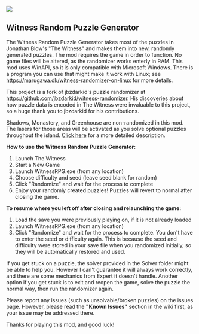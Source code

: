 ![](https://github.com/sigma144/witness-randomizer/blob/master/example.png)

## Witness Random Puzzle Generator

The Witness Random Puzzle Generator takes most of the puzzles in Jonathan Blow's "The Witness" and makes them into new, randomly generated puzzles. The mod requires the game in order to function. No game files will be altered, as the randomizer works enterly in RAM. This mod uses WinAPI, so it is only compatible with Microsoft Windows. There is a program you can use that might make it work with Linux; see https://marugawa.dk/witness-randomizer-on-linux for more details.

This project is a fork of jbzdarkid's puzzle randomizer at https://github.com/jbzdarkid/witness-randomizer. His discoveries about how puzzle data is encoded in The Witness were invaluable to this project, so a huge thank you to jbzdarkid for his contributions.

Shadows, Monastery, and Greenhouse are non-randomized in this mod. The lasers for those areas will be activated as you solve optional puzzles throughout the island. [Click here](https://github.com/sigma144/witness-randomizer/wiki/Activation-Triggers) for a more detailed description.

**How to use the Witness Random Puzzle Generator:**

1. Launch The Witness
2. Start a New Game
3. Launch WitnessRPG.exe (from any location)
4. Choose difficulty and seed (leave seed blank for random)
5. Click "Randomize" and wait for the process to complete
6. Enjoy your randomly created puzzles! Puzzles will revert to normal after closing the game.

**To resume where you left off after closing and relaunching the game:**

1. Load the save you were previously playing on, if it is not already loaded
2. Launch WitnessRPG.exe (from any location)
3. Click "Randomize" and wait for the process to complete. You don't have to enter the seed or difficulty again. This is because the seed and difficulty were stored in your save file when you randomized initially, so they will be automatically restored and used.


If you get stuck on a puzzle, the solver provided in the Solver folder might be able to help you. However I can't guarantee it will always work correctly, and there are some mechanics from Expert it doesn't handle. Another option if you get stuck is to exit and reopen the game, solve the puzzle the normal way, then run the randomizer again.

Please report any issues (such as unsolvable/broken puzzles) on the issues page. However, please read the **"Known Issues"** section in the wiki first, as your issue may be addressed there.

Thanks for playing this mod, and good luck!
